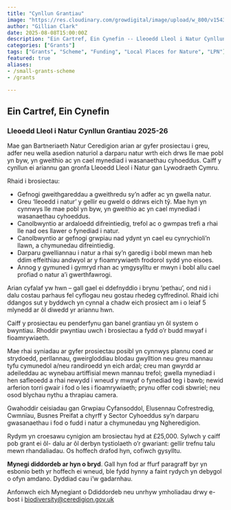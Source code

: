 ```yaml
---
title: "Cynllun Grantiau"
image: "https://res.cloudinary.com/growdigital/image/upload/w_800/v1543959573/the-peoples-orchard-39482524460.jpg"
author: "Gillian Clark"
date: 2025-08-08T15:00:00Z
description: "Ein Cartref, Ein Cynefin -- Lleoedd Lleol i Natur Cynllun Grantiau"
categories: ["Grants"]
tags: ["Grants", "Scheme", "Funding", "Local Places for Nature", "LPN"]
featured: true
aliases: 
- /small-grants-scheme
- /grants

---
```


## Ein Cartref, Ein Cynefin
### Lleoedd Lleol i Natur Cynllun Grantiau 2025-26
Mae gan Bartneriaeth Natur Ceredigion arian ar gyfer prosiectau i greu, adfer neu wella
asedion naturiol a darparu natur wrth eich drws lle mae pobl yn byw, yn gweithio ac yn cael
mynediad i wasanaethau cyhoeddus. Caiff y cynllun ei ariannu gan gronfa Lleoedd Lleol i
Natur gan Lywodraeth Cymru.

Rhaid i brosiectau:
- Gefnogi gweithgareddau a gweithredu sy’n adfer ac yn gwella natur.
- Greu ‘lleoedd i natur’ y gellir eu gweld o ddrws eich tŷ. Mae hyn yn cynnwys lle mae
  pobl yn byw, yn gweithio ac yn cael mynediad i wasanaethau cyhoeddus.
- Canolbwyntio ar ardaloedd difreintiedig, trefol ac o gwmpas trefi a rhai lle nad oes
  llawer o fynediad i natur.
- Canolbwyntio ar gefnogi grwpiau nad ydynt yn cael eu cynrychioli’n llawn, a
  chymunedau difreintiedig.
- Darparu gwelliannau i natur a rhai sy’n garedig i bobl mewn man heb ddim effeithiau
  andwyol ar y fioamrywiaeth frodorol sydd yno eisoes.
- Annog y gymuned i gymryd rhan ac ymgysylltu er mwyn i bobl allu cael profiad o
  natur a’i gwerthfawrogi.

Arian cyfalaf yw hwn – gall gael ei ddefnyddio i brynu ‘pethau’, ond nid i dalu costau parhaus fel cyflogau neu gostau rhedeg cyffredinol. Rhaid ichi ddangos sut y byddwch yn cynnal a chadw eich prosiect am i o leiaf 5 mlynedd ar ôl diwedd yr ariannu hwn.

Caiff y prosiectau eu penderfynu gan banel grantiau yn ôl system o bwyntiau. Rhoddir pwyntiau uwch i brosiectau a fydd o’r budd mwyaf i fioamrywiaeth.

Mae rhai syniadau ar gyfer prosiectau posibl yn cynnwys plannu coed ar strydoedd, perllannau, gweirgloddiau blodau gwylltion neu greu mannau tyfu cymunedol a/neu randiroedd yn eich ardal; creu man gwyrdd ar adeileddau ac wynebau artiffisial mewn mannau trefol; gwella mynediad i hen safleoedd a rhai newydd i wneud y mwyaf o fynediad teg i bawb; newid arferion torri gwair i fod o les i fioamrywiaeth; prynu offer codi sbwriel; neu osod blychau nythu a thrapiau camera.

Gwahoddir ceisiadau gan Grwpiau Cyfansoddol, Elusennau Cofrestredig, Cwmnïau, Busnes Preifat a chyrff y Sector Cyhoeddus sy’n darparu gwasanaethau i fod o fudd i natur a chymunedau yng Ngheredigion.

Rydym yn croesawu cynigion am brosiectau hyd at £25,000. Sylwch y caiff pob grant ei ôl- dalu ar ôl derbyn tystiolaeth o’r gwariant: gellir trefnu talu mewn rhandaliadau. Os hoffech drafod hyn, cofiwch gysylltu.

**Mynegi diddordeb ar hyn o bryd**. Gall hyn fod ar ffurf paragraff byr yn esbonio beth yr
hoffech ei wneud, ble fydd hynny a faint rydych yn debygol o ofyn amdano. Dyddiad cau i’w
gadarnhau.

Anfonwch eich Mynegiant o Ddiddordeb neu unrhyw ymholiadau drwy e-bost i
biodiversity@ceredigion.gov.uk

